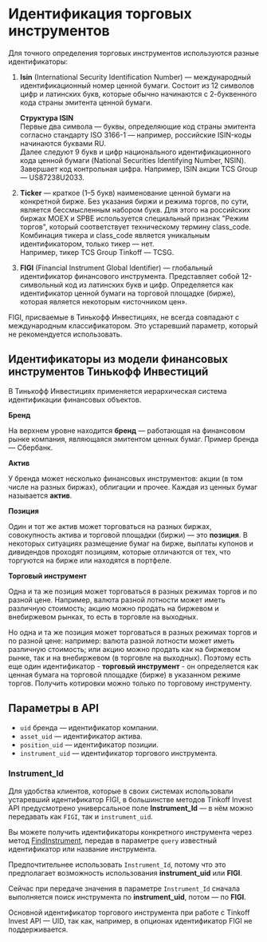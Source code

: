 # Идентификация торговых инструментов

Для точного определения торговых инструментов используются разные идентификаторы: 

<ol>
<li><p><strong>Isin</strong> (International Security Identification Number) — международный 
идентификационный номер ценной бумаги. Состоит из 12 символов цифр и латинских букв, 
которые обычно начинаются с 2-буквенного кода страны эмитента ценной бумаги.  </p>
<p><strong>Структура ISIN</strong><br>Первые два символа — буквы, определяющие код страны эмитента согласно стандарту ISO 3166-1 — например, российские ISIN-коды начинаются буквами RU.<br>Далее следуют 9 букв и цифр национального идентификационного кода ценной бумаги (National Securities Identifying Number, NSIN).
Завершает код контрольная цифра. Например, ISIN акции TCS Group — US87238U2033.</p>
</li>
<li><p><strong>Ticker</strong> — краткое (1–5 букв) наименование ценной бумаги на конкретной бирже. Без 
указания биржи и режима торгов, по сути, является бессмысленным набором букв. Для этого 
на российских биржах MOEX и SPBE используется специальный признак &quot;Режим торгов&quot;, 
который соответствует техническому термину class_code. Комбинация тикера и class_code
является уникальным идентификатором, только тикер — нет.<br>Например, тикер TCS Group Tinkoff — TCSG.</p>
</li>
<li><p><strong>FIGI</strong> (Financial Instrument Global Identifier) — глобальный идентификатор 
финансового инструмента. Представляет собой 12-символьный код из латинских букв и цифр.
Определяется как идентификатор ценной бумаги на торговой площадке (бирже), которая 
является некоторым «источником цен».</p>
</li>
</ol>
<p>FIGI, присваемые в Тинькофф Инвестициях, не всегда совпадают с международным классификатором. 
Это устаревший параметр, который не рекомендуется использовать.</p>

## Идентификаторы из модели финансовых инструментов Тинькофф Инвестиций

В Тинькофф Инвестициях применяется иерархическая система идентификации финансовых объектов.

**Бренд**

На верхнем уровне находится **бренд** — работающая на финансовом рынке компания, являющаяся эмитентом ценных бумаг. Пример
бренда — Сбербанк. 

**Актив**

У бренда может несколько финансовых инструментов: акции (в том числе на разных биржах), облигации и прочее. Каждая из
ценных бумаг называется **актив**. 

**Позиция**

Один и тот же актив может торговаться на разных биржах, совокупность актива и торговой площадки (биржи) — это **позиция**.
В некоторых ситуациях размещение бумаг на бирже, выплаты купонов и дивидендов проходят позициям, которые отличаются от тех, 
что торгуются на бирже или находятся в портфеле.

**Торговый инструмент**

Одна и та же позиция может торговаться в разных режимах торгов и по разной цене. Например, валюта разной лотности может
иметь различную стоимость; акцию можно продать на биржевом и внебиржевом рынках, то есть в торговле на выходных.

Но одна и та же позиция может торговаться в разных режимах торгов и по разной цене: например: валюта разной лотности может иметь различную стоимость; или акцию можно продать как на биржевом рынке, так и на внебиржевом (в торговле на выходных).
Поэтому есть еще один идентификатор - **торговый инструмент** - он определяется как ценная бумага на торговой площадке (бирже) в указанном режиме торгов. Получить котировки можно только по торговому инструменту.

## Параметры в API

- `uid` бренда — идентификатор компании.
- `asset_uid` — идентификатор актива.
- `position_uid` — идентификатор позиции.
- `instrument_uid` — идентификатор торгового инструмента.

### Instrument_Id

Для удобства клиентов, которые в своих системах использовали устаревший идентификатор FIGI, в большинстве методов Tinkoff Invest
API предусмотрено универсальное поле **Instrument_Id** — в нём можно передавать как `FIGI`, так и `instrument_uid`.

Вы можете получить идентификаторы конкретного инструмента через метод [FindInstrument](/investAPI/instruments/#findinstrument), передав в параметре `query`
известный идентификатор или название инструмента.

Предпочтительнее использовать `Instrument_Id`, потому что это предполагает возможность использования
**instrument_uid** или **FIGI**.

Сейчас при передаче значения в параметре `Instrument_Id` сначала выполняется поиск инструмента по 
**instrument_uid**, потом — по **FIGI**.

Основной идентификатор торгового инструмента при работе с Tinkoff Invest API — UID, так как, например, в 
опционах идентификатор FIGI не поддерживается.
